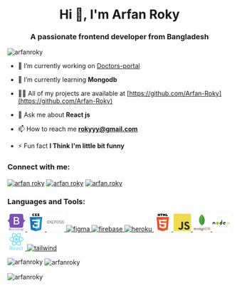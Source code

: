 <h1 align="center">Hi 👋, I'm Arfan Roky</h1>
<h3 align="center">A passionate frontend developer from Bangladesh</h3>

<p align="left"> <img src="https://komarev.com/ghpvc/?username=arfanroky&label=Profile%20views&color=0e75b6&style=flat" alt="arfanroky" /> </p>

- 🔭 I’m currently working on [Doctors-portal](https://github.com/Arfan-Roky/doctors-portal-client)

- 🌱 I’m currently learning **Mongodb**

- 👨‍💻 All of my projects are available at [https://github.com/Arfan-Roky](https://github.com/Arfan-Roky)

- 💬 Ask me about **React js**

- 📫 How to reach me **rokyyy@gmail.com**

- ⚡ Fun fact **I Think I'm little bit funny**

<h3 align="left">Connect with me:</h3>
<p align="left">
<a href="https://stackoverflow.com/users/arfan roky" target="blank"><img align="center" src="https://raw.githubusercontent.com/rahuldkjain/github-profile-readme-generator/master/src/images/icons/Social/stack-overflow.svg" alt="arfan roky" height="30" width="40" /></a>
<a href="https://fb.com/arfan roky" target="blank"><img align="center" src="https://raw.githubusercontent.com/rahuldkjain/github-profile-readme-generator/master/src/images/icons/Social/facebook.svg" alt="arfan roky" height="30" width="40" /></a>
<a href="https://instagram.com/arfan.roky" target="blank"><img align="center" src="https://raw.githubusercontent.com/rahuldkjain/github-profile-readme-generator/master/src/images/icons/Social/instagram.svg" alt="arfan.roky" height="30" width="40" /></a>
</p>

<h3 align="left">Languages and Tools:</h3>
<p align="left"> <a href="https://getbootstrap.com" target="_blank" rel="noreferrer"> <img src="https://raw.githubusercontent.com/devicons/devicon/master/icons/bootstrap/bootstrap-plain-wordmark.svg" alt="bootstrap" width="40" height="40"/> </a> <a href="https://www.w3schools.com/css/" target="_blank" rel="noreferrer"> <img src="https://raw.githubusercontent.com/devicons/devicon/master/icons/css3/css3-original-wordmark.svg" alt="css3" width="40" height="40"/> </a> <a href="https://expressjs.com" target="_blank" rel="noreferrer"> <img src="https://raw.githubusercontent.com/devicons/devicon/master/icons/express/express-original-wordmark.svg" alt="express" width="40" height="40"/> </a> <a href="https://www.figma.com/" target="_blank" rel="noreferrer"> <img src="https://www.vectorlogo.zone/logos/figma/figma-icon.svg" alt="figma" width="40" height="40"/> </a> <a href="https://firebase.google.com/" target="_blank" rel="noreferrer"> <img src="https://www.vectorlogo.zone/logos/firebase/firebase-icon.svg" alt="firebase" width="40" height="40"/> </a> <a href="https://heroku.com" target="_blank" rel="noreferrer"> <img src="https://www.vectorlogo.zone/logos/heroku/heroku-icon.svg" alt="heroku" width="40" height="40"/> </a> <a href="https://www.w3.org/html/" target="_blank" rel="noreferrer"> <img src="https://raw.githubusercontent.com/devicons/devicon/master/icons/html5/html5-original-wordmark.svg" alt="html5" width="40" height="40"/> </a> <a href="https://developer.mozilla.org/en-US/docs/Web/JavaScript" target="_blank" rel="noreferrer"> <img src="https://raw.githubusercontent.com/devicons/devicon/master/icons/javascript/javascript-original.svg" alt="javascript" width="40" height="40"/> </a> <a href="https://www.mongodb.com/" target="_blank" rel="noreferrer"> <img src="https://raw.githubusercontent.com/devicons/devicon/master/icons/mongodb/mongodb-original-wordmark.svg" alt="mongodb" width="40" height="40"/> </a> <a href="https://nodejs.org" target="_blank" rel="noreferrer"> <img src="https://raw.githubusercontent.com/devicons/devicon/master/icons/nodejs/nodejs-original-wordmark.svg" alt="nodejs" width="40" height="40"/> </a> <a href="https://reactjs.org/" target="_blank" rel="noreferrer"> <img src="https://raw.githubusercontent.com/devicons/devicon/master/icons/react/react-original-wordmark.svg" alt="react" width="40" height="40"/> </a> <a href="https://tailwindcss.com/" target="_blank" rel="noreferrer"> <img src="https://www.vectorlogo.zone/logos/tailwindcss/tailwindcss-icon.svg" alt="tailwind" width="40" height="40"/> </a> </p>

<p><img align="left" src="https://github-readme-stats.vercel.app/api/top-langs?username=arfanroky&show_icons=true&locale=en&layout=compact" alt="arfanroky" /></p>

<p>&nbsp;<img align="center" src="https://github-readme-stats.vercel.app/api?username=arfanroky&show_icons=true&locale=en" alt="arfanroky" /></p>

<p><img align="center" src="https://github-readme-streak-stats.herokuapp.com/?user=arfanroky&" alt="arfanroky" /></p>
